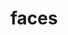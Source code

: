 ---
title: faces
layout: default
description: faces page
type: parent
order: 4
permalink: /faces
---